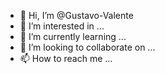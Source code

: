 - 👋 Hi, I’m @Gustavo-Valente
- 👀 I’m interested in ...
- 🌱 I’m currently learning ...
- 💞️ I’m looking to collaborate on ...
- 📫 How to reach me ...

<!---
Gustavo-Valente/Gustavo-Valente is a ✨ special ✨ repository because its `README.md` (this file) appears on your GitHub profile.
You can click the Preview link to take a look at your changes.
--->

